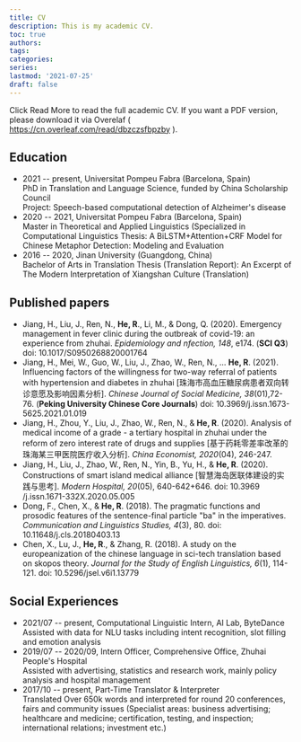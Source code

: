```yaml
---
title: CV
description: This is my academic CV.
toc: true
authors:
tags:
categories:
series:
lastmod: '2021-07-25'
draft: false
---
```


Click Read More to read the full academic CV. If you want a PDF version, please download it via Overelaf ( https://cn.overleaf.com/read/dbzczsfbpzby ).

<!--more-->

## Education 
- 2021 -- present, Universitat Pompeu Fabra (Barcelona, Spain)   
  PhD in Translation and Language Science, funded by China Scholarship Council  
  Project: Speech-based computational detection of Alzheimer's disease  
- 2020 -- 2021, Universitat Pompeu Fabra (Barcelona, Spain)       
  Master in Theoretical and Applied Linguistics (Specialized in Computational Linguistics
  Thesis: A BiLSTM+Attention+CRF Model for Chinese Metaphor Detection: Modeling and Evaluation
- 2016 -- 2020, Jinan University (Guangdong, China)  
  Bachelor of Arts in Translation
  Thesis (Translation Report): An Excerpt of The Modern Interpretation of Xiangshan Culture (Translation)

## Published papers
- Jiang, H., Liu, J., Ren, N., **He, R**., Li, M., & Dong, Q. (2020). Emergency management in fever clinic during the outbreak of covid-19: an experience from zhuhai. *Epidemiology and  nfection, 148*, e174. (**SCI Q3**) doi: 10.1017/S0950268820001764
- Jiang, H., Mei, W., Guo, W., Liu, J., Zhao, W., Ren, N., ... **He, R**. (2021). Influencing factors of the willingness for two-way referral of patients with hypertension and diabetes in zhuhai [珠海市高血压糖尿病患者双向转诊意愿及影响因素分析]. *Chinese Journal of Social Medicine, 38*(01),72-76. (**Peking University Chinese Core Journals**) doi: 10.3969/j.issn.1673-5625.2021.01.019
- Jiang, H., Zhou, Y., Liu, J., Zhao, W., Ren, N., & **He, R**. (2020). Analysis of medical income of a grade - a tertiary hospital in zhuhai under the reform of zero interest rate of drugs and supplies [基于药耗零差率改革的珠海某三甲医院医疗收入分析]. *China Economist, 2020*(04), 246-247. 
- Jiang, H., Liu, J., Zhao, W., Ren, N., Yin, B., Yu, H., & **He, R**. (2020). Constructions of smart island medical alliance [智慧海岛医联体建设的实践与思考]. *Modern Hospital, 20*(05), 640-642+646. doi: 10.3969 /j.issn.1671-332X.2020.05.005
- Dong, F., Chen, X., & **He, R**. (2018). The pragmatic functions and prosodic features of the sentence-final particle "ba" in the imperatives. *Communication and Linguistics Studies, 4*(3), 80. doi: 10.11648/j.cls.20180403.13
- Chen, X., Lu, J., **He, R**., & Zhang, R. (2018). A study on the europeanization of the chinese language in sci-tech translation based on skopos theory. *Journal for the Study of English Linguistics, 6*(1), 114-121. doi: 10.5296/jsel.v6i1.13779

## Social Experiences
- 2021/07 -- present, Computational Linguistic Intern, AI Lab, ByteDance  
  Assisted with data for NLU tasks including intent recognition, slot filling and emotion analysis
- 2019/07 -- 2020/09, Intern Officer, Comprehensive Office, Zhuhai People's Hospital  
  Assisted with advertising, statistics and research work, mainly policy analysis and hospital management
- 2017/10 -- present, Part-Time Translator \& Interpreter  
  Translated Over 650k words and interpreted for round 20 conferences, fairs and community issues (Specialist areas:  business advertising; healthcare and medicine; certification, testing, and inspection; international relations; investment etc.)



